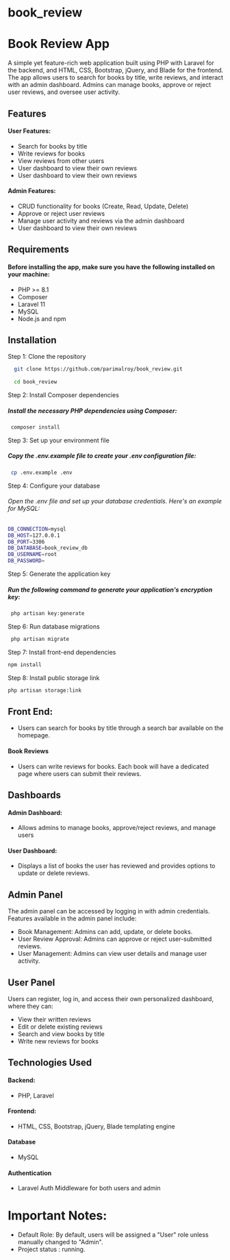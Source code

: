 # book_review


# Book Review App

A simple yet feature-rich web application built using PHP with Laravel for the backend, and HTML, CSS, Bootstrap, jQuery, and Blade for the frontend. The app allows users to search for books by title, write reviews, and interact with an admin dashboard. Admins can manage books, approve or reject user reviews, and oversee user activity.

## Features
#### User Features:

- Search for books by title
- Write reviews for books
- View reviews from other users
- User dashboard to view their own reviews
- User dashboard to view their own reviews

#### Admin Features:

- CRUD functionality for books (Create, Read, Update, Delete)
- Approve or reject user reviews
- Manage user activity and reviews via the admin dashboard
- User dashboard to view their own reviews



## Requirements

#### Before installing the app, make sure you have the following installed on your machine:
- PHP >= 8.1
- Composer
- Laravel 11
- MySQL
- Node.js and npm


## Installation

Step 1: Clone the repository

```bash
  git clone https://github.com/parimalroy/book_review.git
  
  cd book_review
```
    
Step 2: Install Composer dependencies

##### Install the necessary PHP dependencies using Composer:
```bash
 composer install
```

Step 3: Set up your environment file

##### Copy the .env.example file to create your .env configuration file:
```bash
 cp .env.example .env
```

Step 4: Configure your database

###### Open the .env file and set up your database credentials. Here's an example for MySQL:
```bash
DB_CONNECTION=mysql
DB_HOST=127.0.0.1
DB_PORT=3306
DB_DATABASE=book_review_db
DB_USERNAME=root
DB_PASSWORD=
```
Step 5: Generate the application key
##### Run the following command to generate your application's encryption key:
```bash
 php artisan key:generate
```

Step 6: Run database migrations

```bash
 php artisan migrate
```

Step 7: Install front-end dependencies

```bash
npm install
```

Step 8: Install public storage link

```bash
php artisan storage:link
```

## Front End:

- Users can search for books by title through a search bar available on the homepage.

#### Book Reviews
- Users can write reviews for books. Each book will have a dedicated page where users can submit their reviews.

## Dashboards

#### Admin Dashboard: 
- Allows admins to manage books, approve/reject reviews, and manage users

#### User Dashboard: 
- Displays a list of books the user has reviewed and provides options to update or delete reviews.

## Admin Panel
The admin panel can be accessed by logging in with admin credentials. Features available in the admin panel include:
- Book Management: Admins can add, update, or delete books.
- User Review Approval: Admins can approve or reject user-submitted reviews.
- User Management: Admins can view user details and manage user activity.

## User Panel
Users can register, log in, and access their own personalized dashboard, where they can:
- View their written reviews
- Edit or delete existing reviews
- Search and view books by title
- Write new reviews for books

## Technologies Used
#### Backend:
- PHP, Laravel

#### Frontend:
- HTML, CSS, Bootstrap, jQuery, Blade templating engine

#### Database
- MySQL

#### Authentication
-  Laravel Auth Middleware for both users and admin

# Important Notes:

- Default Role: By default, users will be assigned a "User" role unless manually changed to "Admin".
- Project status : running.


